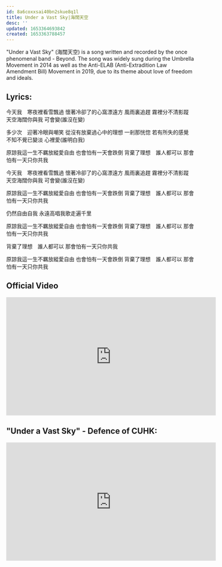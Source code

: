 ```yaml
---
id: 8a6coxxsai40bn2skue8q1l
title: Under a Vast Sky|海闊天空
desc: ''
updated: 1653364693842
created: 1653363788457
---
```


"Under a Vast Sky" (海闊天空) is a song written and recorded by the once phenomenal band - Beyond. The song was widely sung during the Umbrella Movement in 2014 as well as the Anti-ELAB (Anti-Extradition Law Amendment Bill) Movement in 2019, due to its theme about love of freedom and ideals.



## Lyrics:
今天我　寒夜裡看雪飄過
懷著冷卻了的心窩漂遠方
風雨裏追趕
霧裡分不清影蹤
天空海闊你與我
可會變(誰沒在變)

多少次　迎著冷眼與嘲笑
從沒有放棄過心中的理想
一剎那恍惚
若有所失的感覺
不知不覺已變淡
心裡愛(誰明白我)

原諒我這一生不羈放縱愛自由
也會怕有一天會跌倒
背棄了理想　誰人都可以
那會怕有一天只你共我

今天我　寒夜裡看雪飄過
懷著冷卻了的心窩漂遠方
風雨裏追趕
霧裡分不清影蹤
天空海闊你與我
可會變(誰沒在變)

原諒我這一生不羈放縱愛自由
也會怕有一天會跌倒
背棄了理想　誰人都可以
那會怕有一天只你共我

仍然自由自我
永遠高唱我歌走遍千里

原諒我這一生不羈放縱愛自由
也會怕有一天會跌倒
背棄了理想　誰人都可以
那會怕有一天只你共我

背棄了理想　誰人都可以
那會怕有一天只你共我

原諒我這一生不羈放縱愛自由
也會怕有一天會跌倒
背棄了理想　誰人都可以
那會怕有一天只你共我

## Official Video

<iframe width="560" height="315" src="https://www.youtube.com/watch?v=qu_FSptjRic" title="YouTube video player" frameborder="0" allow="accelerometer; autoplay; clipboard-write; encrypted-media; gyroscope; picture-in-picture" allowfullscreen></iframe>

## "Under a Vast Sky" - Defence of CUHK:

<iframe width="560" height="315" src="https://www.youtube.com/watch?v=Swxhubp82ds" title="YouTube video player" frameborder="0" allow="accelerometer; autoplay; clipboard-write; encrypted-media; gyroscope; picture-in-picture" allowfullscreen></iframe>
